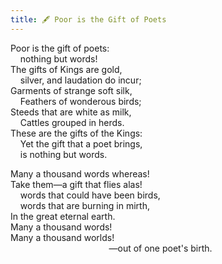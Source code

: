 ```yaml
---
title: 🖋 Poor is the Gift of Poets
---
```


Poor is the gift of poets:<br />
&nbsp; &nbsp; nothing but words!<br />
The gifts of Kings are gold,<br />
&nbsp; &nbsp; silver, and laudation do incur;<br />
Garments of strange soft silk,<br />
&nbsp; &nbsp; Feathers of wonderous birds;<br />
Steeds that are white as milk,<br />
&nbsp; &nbsp; Cattles grouped in herds.<br />
These are the gifts of the Kings:<br />
&nbsp; &nbsp; Yet the gift that a poet brings,<br />
&nbsp; &nbsp; is nothing but words.<br />

Many a thousand words whereas!<br />
Take them—a gift that flies alas!<br />
&nbsp; &nbsp; words that could have been birds,<br />
&nbsp; &nbsp; words that are burning in mirth,<br />
In the great eternal earth.<br />
Many a thousand words!<br />
Many a thousand worlds!<br />
&nbsp; &nbsp; &nbsp; &nbsp; &nbsp; &nbsp; &nbsp; &nbsp; &nbsp; &nbsp; &nbsp; &nbsp; &nbsp; &nbsp; &nbsp; &nbsp; &nbsp; &nbsp; &nbsp; &nbsp; —out of one poet's birth.<br />
